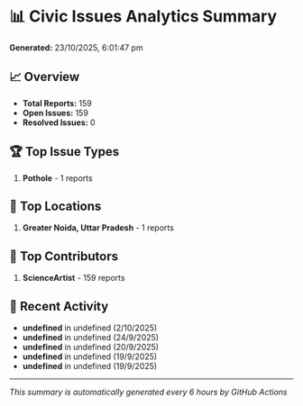 # 📊 Civic Issues Analytics Summary

**Generated:** 23/10/2025, 6:01:47 pm

## 📈 Overview
- **Total Reports:** 159
- **Open Issues:** 159
- **Resolved Issues:** 0

## 🏆 Top Issue Types
1. **Pothole** - 1 reports

## 📍 Top Locations
1. **Greater Noida, Uttar Pradesh** - 1 reports

## 👥 Top Contributors
1. **ScienceArtist** - 159 reports

## 📅 Recent Activity
- **undefined** in undefined (2/10/2025)
- **undefined** in undefined (24/9/2025)
- **undefined** in undefined (20/9/2025)
- **undefined** in undefined (19/9/2025)
- **undefined** in undefined (19/9/2025)

---
*This summary is automatically generated every 6 hours by GitHub Actions*

